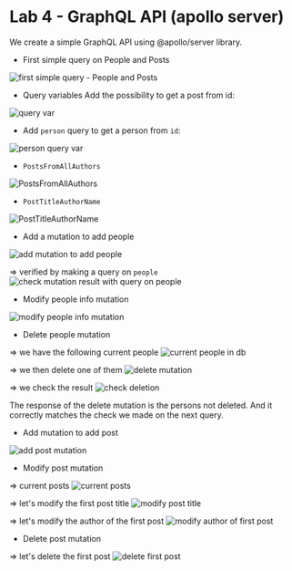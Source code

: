 # Lab 4 - GraphQL API (apollo server)

We create a simple GraphQL API using @apollo/server library.

- First simple query on People and Posts

![first simple query - People and Posts](image.png)

- Query variables
Add the possibility to get a post from id:

![query var](image-1.png)

- Add `person` query to get a person from `id`:

![person query var](image-2.png)

- `PostsFromAllAuthors`

![PostsFromAllAuthors](image-3.png)

- `PostTitleAuthorName`

![PostTitleAuthorName](image-4.png)

- Add a mutation to add people

![add mutation to add people](image-5.png)

=> verified by making a query on `people`
![check mutation result with query on people](image-6.png)

- Modify people info mutation

![modify people info mutation](image-7.png)

- Delete people mutation

=> we have the following current people
![current people in db](image-8.png)

=> we then delete one of them
![delete mutation](image-9.png)

=> we check the result
![check deletion](image-10.png)

The response of the delete mutation is the persons not deleted. And it correctly matches the check we made on the next query.

- Add mutation to add post

![add post mutation](image-11.png)

- Modify post mutation

=> current posts
![current posts](image-12.png)

=> let's modify the first post title
![modify post title](image-13.png)

=> let's modify the author of the first post
![modify author of first post](image-14.png)

- Delete post mutation

=> let's delete the first post
![delete first post](image-15.png)
